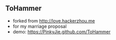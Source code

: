 ## ToHammer

- forked from http://love.hackerzhou.me
- for my marriage proposal
- demo: https://PinkyJie.github.com/ToHammer
